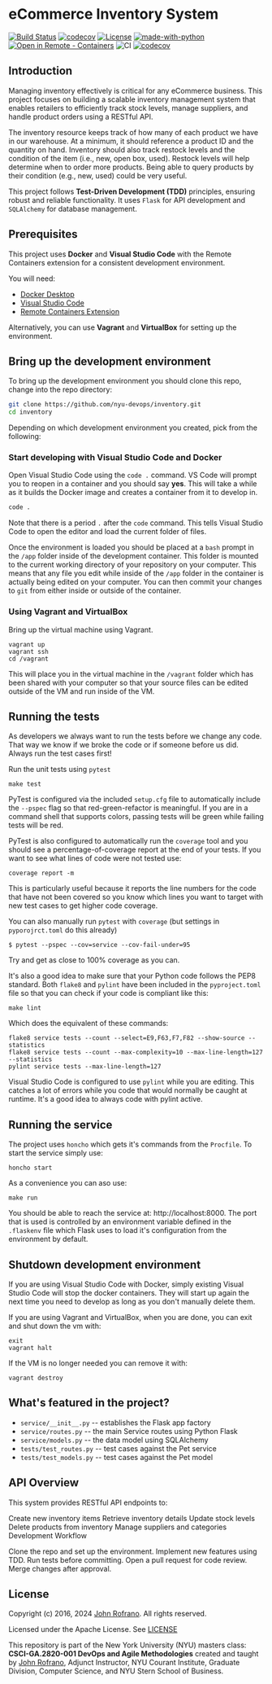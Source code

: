 # eCommerce Inventory System


[![Build Status](https://github.com/nyu-devops/inventory/actions/workflows/ci.yml/badge.svg)](https://github.com/nyu-devops/inventory/actions)
[![codecov](https://codecov.io/gh/nyu-devops/inventory/branch/master/graph/badge.svg?token=y6OUlCB4bC)](https://codecov.io/gh/nyu-devops/inventory)
[![License](https://img.shields.io/badge/License-Apache%202.0-blue.svg)](https://opensource.org/licenses/Apache-2.0)
[![made-with-python](https://img.shields.io/badge/Made%20with-Python-red.svg)](https://www.python.org/)
[![Open in Remote - Containers](https://img.shields.io/static/v1?label=Remote%20-%20Containers&message=Open&color=blue&logo=visualstudiocode)](https://vscode.dev/redirect?url=vscode://ms-vscode-remote.remote-containers/cloneInVolume?url=https://github.com/nyu-devops/inventory)
![CI](https://github.com/CSCI-GA-2820-SP25-001/inventory/actions/workflows/ci.yaml/badge.svg)
[![codecov](https://codecov.io/gh/CSCI-GA-2820-SP25-001/inventory/branch/master/graph/badge.svg)](https://codecov.io/gh/CSCI-GA-2820-SP25-001/inventory)


## Introduction

<!-- Brief project introduction -->
Managing inventory effectively is critical for any eCommerce business. This project focuses on building a scalable inventory management system that enables retailers to efficiently track stock levels, manage suppliers, and handle product orders using a RESTful API.

<!-- Description of inventory resource functionality -->
The inventory resource keeps track of how many of each product we have in our warehouse. At a minimum, it should reference a product ID and the quantity on hand. Inventory should also track restock levels and the condition of the item (i.e., new, open box, used). Restock levels will help determine when to order more products. Being able to query products by their condition (e.g., new, used) could be very useful.

This project follows **Test-Driven Development (TDD)** principles, ensuring robust and reliable functionality. It uses `Flask` for API development and `SQLAlchemy` for database management.

## Prerequisites

<!-- List of required software for setup -->
This project uses **Docker** and **Visual Studio Code** with the Remote Containers extension for a consistent development environment.

You will need:

- [Docker Desktop](https://www.docker.com/products/docker-desktop)
- [Visual Studio Code](https://code.visualstudio.com)
- [Remote Containers Extension](https://marketplace.visualstudio.com/items?itemName=ms-vscode-remote.remote-containers)

Alternatively, you can use **Vagrant** and **VirtualBox** for setting up the environment.

## Bring up the development environment

To bring up the development environment you should clone this repo, change into the repo directory:

```bash
git clone https://github.com/nyu-devops/inventory.git
cd inventory
```

Depending on which development environment you created, pick from the following:

### Start developing with Visual Studio Code and Docker

Open Visual Studio Code using the `code .` command. VS Code will prompt you to reopen in a container and you should say **yes**. This will take a while as it builds the Docker image and creates a container from it to develop in.

```bash
code .
```

Note that there is a period `.` after the `code` command. This tells Visual Studio Code to open the editor and load the current folder of files.

Once the environment is loaded you should be placed at a `bash` prompt in the `/app` folder inside of the development container. This folder is mounted to the current working directory of your repository on your computer. This means that any file you edit while inside of the `/app` folder in the container is actually being edited on your computer. You can then commit your changes to `git` from either inside or outside of the container.

### Using Vagrant and VirtualBox

Bring up the virtual machine using Vagrant.

```shell
vagrant up
vagrant ssh
cd /vagrant
```

This will place you in the virtual machine in the `/vagrant` folder which has been shared with your computer so that your source files can be edited outside of the VM and run inside of the VM.

## Running the tests

As developers we always want to run the tests before we change any code. That way we know if we broke the code or if someone before us did. Always run the test cases first!

Run the unit tests using `pytest`

```shell
make test
```

PyTest is configured via the included `setup.cfg` file to automatically include the `--pspec` flag so that red-green-refactor is meaningful. If you are in a command shell that supports colors, passing tests will be green while failing tests will be red.

PyTest is also configured to automatically run the `coverage` tool and you should see a percentage-of-coverage report at the end of your tests. If you want to see what lines of code were not tested use:

```shell
coverage report -m
```

This is particularly useful because it reports the line numbers for the code that have not been covered so you know which lines you want to target with new test cases to get higher code coverage.

You can also manually run `pytest` with `coverage` (but settings in `pyporojrct.toml` do this already)

```shell
$ pytest --pspec --cov=service --cov-fail-under=95
```

Try and get as close to 100% coverage as you can.

It's also a good idea to make sure that your Python code follows the PEP8 standard. Both `flake8` and `pylint` have been included in the `pyproject.toml` file so that you can check if your code is compliant like this:

```shell
make lint
```

Which does the equivalent of these commands:

```shell
flake8 service tests --count --select=E9,F63,F7,F82 --show-source --statistics
flake8 service tests --count --max-complexity=10 --max-line-length=127 --statistics
pylint service tests --max-line-length=127
```

Visual Studio Code is configured to use `pylint` while you are editing. This catches a lot of errors while you code that would normally be caught at runtime. It's a good idea to always code with pylint active.

## Running the service

The project uses `honcho` which gets it's commands from the `Procfile`. To start the service simply use:

```shell
honcho start
```

As a convenience you can aso use:

```shell
make run
```

You should be able to reach the service at: http://localhost:8000. The port that is used is controlled by an environment variable defined in the `.flaskenv` file which Flask uses to load it's configuration from the environment by default.

## Shutdown development environment

If you are using Visual Studio Code with Docker, simply existing Visual Studio Code will stop the docker containers. They will start up again the next time you need to develop as long as you don't manually delete them.

If you are using Vagrant and VirtualBox, when you are done, you can exit and shut down the vm with:

```shell
exit
vagrant halt
```

If the VM is no longer needed you can remove it with:

```shell
vagrant destroy
```

## What's featured in the project?

- `service/__init__.py` -- establishes the Flask app factory
- `service/routes.py` -- the main Service routes using Python Flask
- `service/models.py` -- the data model using SQLAlchemy
- `tests/test_routes.py` -- test cases against the Pet service
- `tests/test_models.py` -- test cases against the Pet model

## API Overview

<!-- Overview of API endpoints -->
This system provides RESTful API endpoints to:

Create new inventory items
Retrieve inventory details
Update stock levels
Delete products from inventory
Manage suppliers and categories
Development Workflow

<!-- Development best practices -->
Clone the repo and set up the environment.
Implement new features using TDD.
Run tests before committing.
Open a pull request for code review.
Merge changes after approval.


## License

Copyright (c) 2016, 2024 [John Rofrano](https://www.linkedin.com/in/JohnRofrano/). All rights reserved.

Licensed under the Apache License. See [LICENSE](LICENSE)

This repository is part of the New York University (NYU) masters class: **CSCI-GA.2820-001 DevOps and Agile Methodologies** created and taught by [John Rofrano](https://cs.nyu.edu/~rofrano/), Adjunct Instructor, NYU Courant Institute, Graduate Division, Computer Science, and NYU Stern School of Business.
